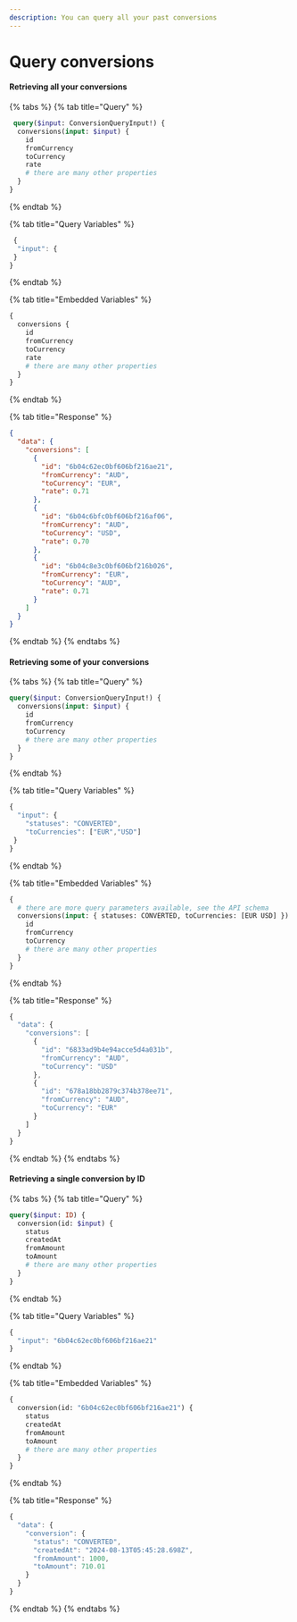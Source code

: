 ```yaml
---
description: You can query all your past conversions
---
```


# Query conversions

#### Retrieving all your conversions

{% tabs %}
{% tab title="Query" %}
```graphql
 query($input: ConversionQueryInput!) {
  conversions(input: $input) {
    id
    fromCurrency
    toCurrency
    rate
    # there are many other properties
  }
}
```
{% endtab %}

{% tab title="Query Variables" %}
```javascript
 {
  "input": { 
 }
}
```
{% endtab %}

{% tab title="Embedded Variables" %}
```graphql
{
  conversions {
    id
    fromCurrency
    toCurrency
    rate
    # there are many other properties
  }
}
```
{% endtab %}

{% tab title="Response" %}
```json
{
  "data": {
    "conversions": [
      {
        "id": "6b04c62ec0bf606bf216ae21",
        "fromCurrency": "AUD",
        "toCurrency": "EUR",
        "rate": 0.71
      },
      {
        "id": "6b04c6bfc0bf606bf216af06",
        "fromCurrency": "AUD",
        "toCurrency": "USD",
        "rate": 0.70
      },
      {
        "id": "6b04c8e3c0bf606bf216b026",
        "fromCurrency": "EUR",
        "toCurrency": "AUD",
        "rate": 0.71
      }
    ]
  }
}
```
{% endtab %}
{% endtabs %}

#### Retrieving some of your conversions

{% tabs %}
{% tab title="Query" %}
```graphql
query($input: ConversionQueryInput!) {
  conversions(input: $input) {
    id
    fromCurrency
    toCurrency
    # there are many other properties
  }
}
```
{% endtab %}

{% tab title="Query Variables" %}
```javascript
{
  "input": { 
    "statuses": "CONVERTED",
    "toCurrencies": ["EUR","USD"]
 }
}
```
{% endtab %}

{% tab title="Embedded Variables" %}
```graphql
{
  # there are more query parameters available, see the API schema
  conversions(input: { statuses: CONVERTED, toCurrencies: [EUR USD] }) {
    id
    fromCurrency
    toCurrency
    # there are many other properties
  }
}
```
{% endtab %}

{% tab title="Response" %}
```javascript
{
  "data": {
    "conversions": [
      {
        "id": "6833ad9b4e94acce5d4a031b",
        "fromCurrency": "AUD",
        "toCurrency": "USD"
      },
      {
        "id": "678a18bb2879c374b378ee71",
        "fromCurrency": "AUD",
        "toCurrency": "EUR"
      }
    ]
  }
}
```
{% endtab %}
{% endtabs %}

#### Retrieving a single conversion by ID

{% tabs %}
{% tab title="Query" %}
```graphql
query($input: ID) {
  conversion(id: $input) {
    status
    createdAt
    fromAmount
    toAmount
    # there are many other properties
  }
}
```
{% endtab %}

{% tab title="Query Variables" %}
```javascript
{
  "input": "6b04c62ec0bf606bf216ae21"
}
```
{% endtab %}

{% tab title="Embedded Variables" %}
```graphql
{
  conversion(id: "6b04c62ec0bf606bf216ae21") {
    status
    createdAt
    fromAmount
    toAmount
    # there are many other properties
  }
}
```
{% endtab %}

{% tab title="Response" %}
```javascript
{
  "data": {
    "conversion": {
      "status": "CONVERTED",
      "createdAt": "2024-08-13T05:45:28.698Z",
      "fromAmount": 1000,
      "toAmount": 710.01
    }
  }
}
```
{% endtab %}
{% endtabs %}

